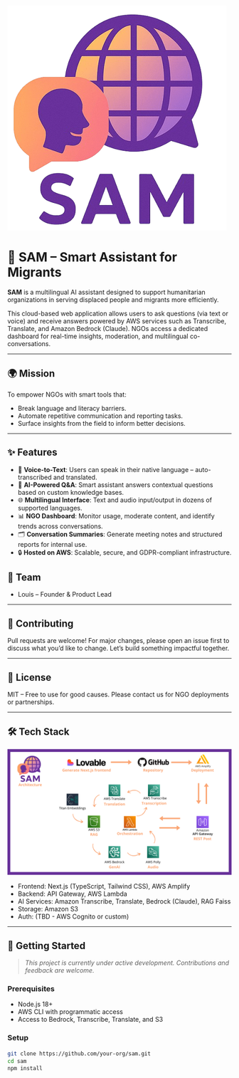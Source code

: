 ![SAM Logo](public/logo_sam2.png)
# 🧭 SAM – Smart Assistant for Migrants

**SAM** is a multilingual AI assistant designed to support humanitarian organizations in serving displaced people and migrants more efficiently.

This cloud-based web application allows users to ask questions (via text or voice) and receive answers powered by AWS services such as Transcribe, Translate, and Amazon Bedrock (Claude). NGOs access a dedicated dashboard for real-time insights, moderation, and multilingual co-conversations.

---

## 🌍 Mission

To empower NGOs with smart tools that:
- Break language and literacy barriers.
- Automate repetitive communication and reporting tasks.
- Surface insights from the field to inform better decisions.

---

## ✨ Features

- 🎤 **Voice-to-Text**: Users can speak in their native language – auto-transcribed and translated.
- 🧠 **AI-Powered Q&A**: Smart assistant answers contextual questions based on custom knowledge bases.
- 🌐 **Multilingual Interface**: Text and audio input/output in dozens of supported languages.
- 📊 **NGO Dashboard**: Monitor usage, moderate content, and identify trends across conversations.
- 🗂️ **Conversation Summaries**: Generate meeting notes and structured reports for internal use.
- 🔒 **Hosted on AWS**: Scalable, secure, and GDPR-compliant infrastructure.


## 👥 Team
- Louis – Founder & Product Lead

---

## 🤝 Contributing
Pull requests are welcome! For major changes, please open an issue first to discuss what you’d like to change. Let’s build something impactful together.

---

## 📄 License
MIT – Free to use for good causes. Please contact us for NGO deployments or partnerships.

---

## 🛠️ Tech Stack

![SAM Architecture](public/sam_architecture.png)

- Frontend: Next.js (TypeScript, Tailwind CSS), AWS Amplify
- Backend: API Gateway, AWS Lambda 
- AI Services: Amazon Transcribe, Translate, Bedrock (Claude), RAG Faiss
- Storage: Amazon S3
- Auth: (TBD - AWS Cognito or custom)

---

## 🚀 Getting Started

> _This project is currently under active development. Contributions and feedback are welcome._

### Prerequisites

- Node.js 18+
- AWS CLI with programmatic access
- Access to Bedrock, Transcribe, Translate, and S3

### Setup

```bash
git clone https://github.com/your-org/sam.git
cd sam
npm install
